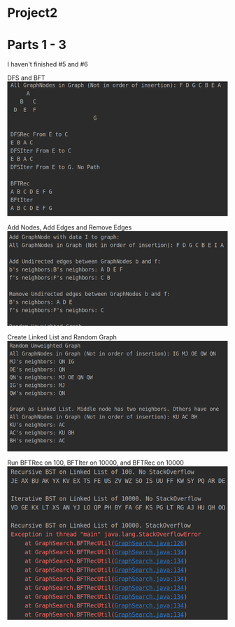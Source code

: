 # Project2
# Parts 1 - 3
I haven't finished #5 and #6


DFS and BFT
![](images/DFSBFT.png)

Add Nodes, Add Edges and Remove Edges
![](images/AddNodeAndEdges.png)

Create Linked List and Random Graph
![](images/CreateGraphs.png)

Run BFTRec on 100, BFTIter on 10000, and BFTRec on 10000
![](images/BFTLL.png)


